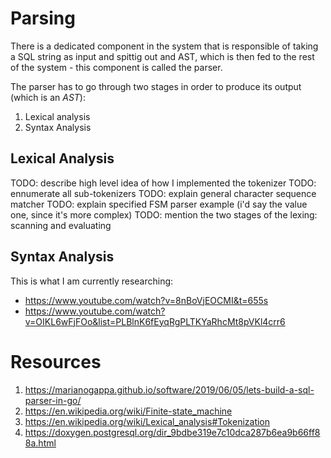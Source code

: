 # Parsing

There is a dedicated component in the system that is responsible of taking a SQL string as input and spittig out and AST, which is then fed to the rest of the system - this component is called the parser.

The parser has to go through two stages in order to produce its output (which is an *AST*):
1. Lexical analysis
2. Syntax Analysis

## Lexical Analysis

TODO: describe high level idea of how I implemented the tokenizer
TODO: ennumerate all sub-tokenizers
TODO: explain general character sequence matcher
TODO: explain specified FSM parser example (i'd say the value one, since it's more complex)
TODO: mention the two stages of the lexing: scanning and evaluating

## Syntax Analysis

This is what I am currently researching: 
- https://www.youtube.com/watch?v=8nBoVjEOCMI&t=655s
- https://www.youtube.com/watch?v=OIKL6wFjFOo&list=PLBlnK6fEyqRgPLTKYaRhcMt8pVKl4crr6

# Resources
1. https://marianogappa.github.io/software/2019/06/05/lets-build-a-sql-parser-in-go/
2. https://en.wikipedia.org/wiki/Finite-state_machine
3. https://en.wikipedia.org/wiki/Lexical_analysis#Tokenization
4. https://doxygen.postgresql.org/dir_9bdbe319e7c10dca287b6ea9b66ff88a.html